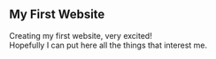 ## My First Website
Creating my first website, very excited!<br/>
Hopefully I can put here all the things that interest me.
